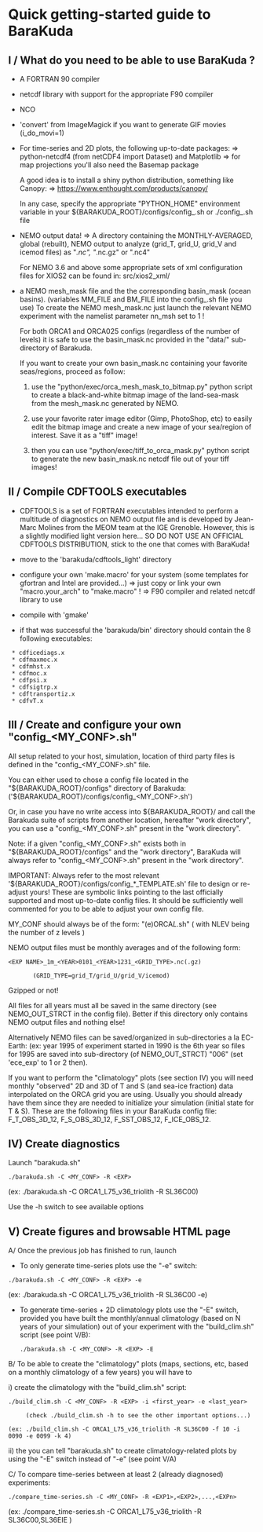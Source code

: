 # Quick getting-started guide to BaraKuda

I / What do you need to be able to use BaraKuda ?
-------------------------------------------------

- A FORTRAN 90 compiler

- netcdf library with support for the appropriate F90 compiler

- NCO

- 'convert' from ImageMagick if you want to generate GIF movies (i_do_movi=1) 

- For time-series and 2D plots, the following up-to-date packages:
  => python-netcdf4 (from netCDF4 import Dataset) and Matplotlib
  => for map projections you'll also need the Basemap package
  
  A good idea is to install a shiny python distribution, something like Canopy:
  => https://www.enthought.com/products/canopy/

  In any case, specify the appropriate "PYTHON_HOME" environment variable in
  your ${BARAKUDA_ROOT}/configs/config_<MYCONF>.sh or ./config_<MYCONF>.sh file

- NEMO output data! => A directory containing the MONTHLY-AVERAGED, global
                       (rebuilt), NEMO output to analyze
  (grid_T, grid_U, grid_V and icemod files) as "*.nc", "*.nc.gz" or ".nc4"

  For NEMO 3.6 and above some appropriate sets of xml configuration files for
  XIOS2 can be found in: src/xios2_xml/

- a NEMO mesh_mask file and the the corresponding basin_mask (ocean basins).
  (variables MM_FILE and BM_FILE into the config_<MYCONF>.sh file you use)
  To create the NEMO mesh_mask.nc just launch the relevant NEMO experiment with the
  namelist parameter nn_msh set to 1 !

  For both ORCA1 and ORCA025 configs (regardless of the number of levels) it is
  safe to use the basin_mask.nc provided in the "data/" sub-directory of Barakuda.
  
  If you want to create your own basin_mask.nc containing your favorite
  seas/regions, proceed as follow:

  1. use the "python/exec/orca_mesh_mask_to_bitmap.py" python script to create a
  black-and-white bitmap image of the land-sea-mask from the mesh_mask.nc
  generated by NEMO.

  2. use your favorite rater image editor (Gimp, PhotoShop, etc) to easily edit
  the bitmap image and create a new image of your sea/region of interest. Save
  it as a "tiff" image!

  3. then you can use "python/exec/tiff_to_orca_mask.py" python script to
  generate the new basin_mask.nc netcdf file out of your tiff images!



II / Compile CDFTOOLS executables 
---------------------------------

 * CDFTOOLS is a set of FORTRAN executables intended to perform a multitude of
   diagnostics on NEMO output file and is developed by Jean-Marc Molines from
   the MEOM team at the IGE Grenoble.  However, this is a slightly modified
   light version here...  SO DO NOT USE AN OFFICIAL CDFTOOLS DISTRIBUTION, stick
   to the one that comes with BaraKuda!

- move to the 'barakuda/cdftools_light' directory

- configure your own 'make.macro' for your system (some templates for gfortran
  and Intel are provided...)
    => just copy or link your own "macro.your_arch" to "make.macro" !
    => F90 compiler and related netcdf library to use

- compile with 'gmake'

- if that was successful the 'barakuda/bin' directory should contain the 8
  following executables:
~~~~~~~~~~~~~~~~~~~~~~~~~
 * cdficediags.x
 * cdfmaxmoc.x
 * cdfmhst.x
 * cdfmoc.x
 * cdfpsi.x
 * cdfsigtrp.x
 * cdftransportiz.x
 * cdfvT.x
~~~~~~~~~~~~~~~~~~~~~~~~~



III / Create and configure your own "config_<MY_CONF>.sh"
---------------------------------------------------------

All setup related to your host, simulation, location of third party files is
defined in the "config_<MY_CONF>.sh" file.

You can either used to chose a config file located in the
"${BARAKUDA_ROOT}/configs" directory of Barakuda:
('${BARAKUDA_ROOT}/configs/config_<MY_CONF>.sh')

Or, in case you have no write access into ${BARAKUDA_ROOT}/ and call the Barakuda
suite of scripts from another location, hereafter "work directory", you can use
a "config_<MY_CONF>.sh" present in the "work directory".

Note: if a given "config_<MY_CONF>.sh" exists both in "${BARAKUDA_ROOT}/configs"
and the "work directory", BaraKuda will always refer to "config_<MY_CONF>.sh"
present in the "work directory".

IMPORTANT: Always refer to the most relevant '${BARAKUDA_ROOT}/configs/config_*_TEMPLATE.sh' file
to design or re-adjust yours! These are symbolic links pointing to the last
officially supported and most up-to-date config files.  It should be
sufficiently well commented for you to be able to adjust your own config file.

MY_CONF should always be of the form: "(e)ORCA<RES>_L<NLEV>_<blabla>.sh"
        ( with NLEV being the number of z levels )

NEMO output files must be monthly averages and of the following form:
~~~~~~~~~~~~~~~~~~~~~~~~~~~~~~~~~~~~~~~~~~~~~~~~~~~~~~~~
<EXP NAME>_1m_<YEAR>0101_<YEAR>1231_<GRID_TYPE>.nc(.gz)
~~~~~~~~~~~~~~~~~~~~~~~~~~~~~~~~~~~~~~~~~~~~~~~~~~~~~~~~
           (GRID_TYPE=grid_T/grid_U/grid_V/icemod) 

Gzipped or not!

All files for all years must all be saved in the same directory (see
NEMO_OUT_STRCT in the config file). Better if this directory only contains NEMO
output files and nothing else!

Alternatively NEMO files can be saved/organized in sub-directories a la
EC-Earth: (ex: year 1995 of experiment started in 1990 is the 6th year so files for
1995 are saved into sub-directory (of NEMO_OUT_STRCT) "006" (set 'ece_exp' to 1
or 2 then).

If you want to perform the "climatology" plots (see section IV) you will need
monthly "observed" 2D and 3D of T and S (and sea-ice fraction) data interpolated
on the ORCA grid you are using. Usually you should already have them since they
are needed to initialize your simulation (initial state for T & S). These are
the following files in your BaraKuda config file: F_T_OBS_3D_12, F_S_OBS_3D_12,
F_SST_OBS_12, F_ICE_OBS_12.



IV) Create diagnostics
----------------------

Launch "barakuda.sh"
~~~~~~~~~~~~~~~~~~~~~~~~~~~~~~~~~~~~
./barakuda.sh -C <MY_CONF> -R <EXP>
~~~~~~~~~~~~~~~~~~~~~~~~~~~~~~~~~~~~
(ex: ./barakuda.sh -C ORCA1_L75_v36_triolith -R SL36C00)

Use the -h switch to see available options



V) Create figures and browsable HTML page
-----------------------------------------

A/ Once the previous job has finished to run, launch

   * To only generate time-series plots use the "-e" switch:
   ~~~~~~~~~~~~~~~~~~~~~~~~~~~~~~~~~~~~
   ./barakuda.sh -C <MY_CONF> -R <EXP> -e
   ~~~~~~~~~~~~~~~~~~~~~~~~~~~~~~~~~~~~
   (ex: ./barakuda.sh -C ORCA1_L75_v36_triolith -R SL36C00 -e)

   * To generate time-series + 2D climatology plots use the "-E" switch,
     provided you have built the monthly/annual climatology (based on N years of
     your simulation) out of your experiment with the "build_clim.sh" script
     (see point V/B):     
     ~~~~~~~~~~~~~~~~~~~~~~~~~~~~~~~~~~~~
     ./barakuda.sh -C <MY_CONF> -R <EXP> -E
     ~~~~~~~~~~~~~~~~~~~~~~~~~~~~~~~~~~~~

B/ To be able to create the "climatology" plots (maps, sections, etc, based on a
   monthly climatology of a few years) you will have to

  i) create the climatology with the "build_clim.sh" script:  
   ~~~~~~~~~~~~~~~~~~~~~~~~~~~~~~~~~~~~~~~~~~~~~~~~~~~~~~~~~~~~~~~~~~~~~~~~
   ./build_clim.sh -C <MY_CONF> -R <EXP> -i <first_year> -e <last_year>
   ~~~~~~~~~~~~~~~~~~~~~~~~~~~~~~~~~~~~~~~~~~~~~~~~~~~~~~~~~~~~~~~~~~~~~~~~
         (check ./build_clim.sh -h to see the other important options...)

    (ex: ./build_clim.sh -C ORCA1_L75_v36_triolith -R SL36C00 -f 10 -i 0090 -e 0099 -k 4)
      

  ii) the you can tell "barakuda.sh" to create climatology-related plots by
       using the "-E" switch instead of "-e" (see point V/A)


C/ To compare time-series between at least 2 (already diagnosed) experiments:
   
   ~~~~~~~~~~~~~~~~~~~~~~~~~~~~~~~~~~~~~~~~~~~~~~~~~~~~~~~~~~~~~~~~~~~~~~~~
   ./compare_time-series.sh -C <MY_CONF> -R <EXP1>,<EXP2>,...,<EXPn>
   ~~~~~~~~~~~~~~~~~~~~~~~~~~~~~~~~~~~~~~~~~~~~~~~~~~~~~~~~~~~~~~~~~~~~~~~~
   (ex: ./compare_time-series.sh -C ORCA1_L75_v36_triolith -R SL36C00,SL36EIE )

